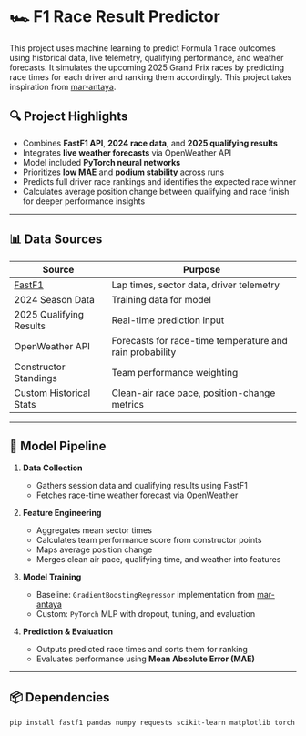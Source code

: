 # 🏎️ F1 Race Result Predictor

This project uses machine learning to predict Formula 1 race outcomes using historical data, live telemetry, qualifying performance, and weather forecasts. It simulates the upcoming 2025 Grand Prix races by predicting race times for each driver and ranking them accordingly.
This project takes inspiration from [mar-antaya](https://github.com/mar-antaya/2025_f1_predictions).

## 🔍 Project Highlights

- Combines **FastF1 API**, **2024 race data**, and **2025 qualifying results**
- Integrates **live weather forecasts** via OpenWeather API
- Model included **PyTorch neural networks**
- Prioritizes **low MAE** and **podium stability** across runs
- Predicts full driver race rankings and identifies the expected race winner
- Calculates average position change between qualifying and race finish for deeper performance insights

---

## 📊 Data Sources

| Source | Purpose |
|--------|---------|
| [FastF1](https://theoehrly.github.io/Fast-F1/) | Lap times, sector data, driver telemetry |
| 2024 Season Data | Training data for model |
| 2025 Qualifying Results | Real-time prediction input |
| OpenWeather API | Forecasts for race-time temperature and rain probability |
| Constructor Standings | Team performance weighting |
| Custom Historical Stats | Clean-air race pace, position-change metrics |

---

## 🧠 Model Pipeline

1. **Data Collection**
   - Gathers session data and qualifying results using FastF1
   - Fetches race-time weather forecast via OpenWeather

2. **Feature Engineering**
   - Aggregates mean sector times
   - Calculates team performance score from constructor points
   - Maps average position change 
   - Merges clean air pace, qualifying time, and weather into features

3. **Model Training**
   - Baseline: `GradientBoostingRegressor` implementation from [mar-antaya](https://github.com/mar-antaya/2025_f1_predictions)
   - Custom: `PyTorch` MLP with dropout, tuning, and evaluation

4. **Prediction & Evaluation**
   - Outputs predicted race times and sorts them for ranking
   - Evaluates performance using **Mean Absolute Error (MAE)**

---

## 📦 Dependencies

```bash
pip install fastf1 pandas numpy requests scikit-learn matplotlib torch
